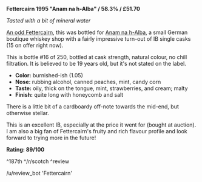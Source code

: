 **Fettercairn 1995 "Anam na h-Alba" / 58.3% / £51.70**

*Tasted with a bit of mineral water*

[An odd Fettercairn](https://www.whiskybase.com/whiskies/whisky/67629/fettercairn-1995-anha), this was bottled for [Anam na h-Alba](https://shop.anamnahalba.com/Anam-na-h-Alba), a small German boutique whiskey shop with a fairly impressive turn-out of IB single casks (15 on offer right now).

This is bottle #16 of 250, bottled at cask strength, natural colour, no chill filtration.  It is believed to be 19 years old, but it's not stated on the label.

* **Color:** burnished-ish (1.05)
* **Nose:** rubbing alcohol, canned peaches, mint, candy corn
* **Taste:** oily, thick on the tongue, mint, strawberries, and cream; malty    
* **Finish:** quite long with honeycomb and salt

There is a little bit of a cardboardy off-note towards the mid-end, but otherwise stellar.

This is an excellent IB, especially at the price it went for (bought at auction).  I am also a big fan of Fettercairn's fruity and rich flavour profile and look forward to trying more in the future!

**Rating: 89/100**

^187th ^/r/scotch ^review

/u/review_bot 'Fettercairn'